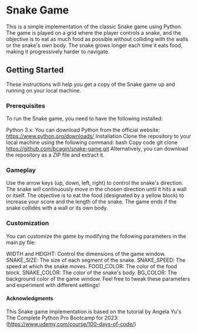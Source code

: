 # **Snake Game**

This is a simple implementation of the classic Snake game using Python. The game is played on a grid where the player controls a snake, and the objective is to eat as much food as possible without colliding with the walls or the snake's own body. The snake grows longer each time it eats food, making it progressively harder to navigate.

## **Getting Started**

These instructions will help you get a copy of the Snake game up and running on your local machine.

### **Prerequisites**

To run the Snake game, you need to have the following installed:

Python 3.x: You can download Python from the official website: https://www.python.org/downloads/
Installation
Clone the repository to your local machine using the following command:
bash
Copy code
git clone https://github.com/bcagin/snake-game.git
Alternatively, you can download the repository as a ZIP file and extract it.

### **Gameplay**

Use the arrow keys (up, down, left, right) to control the snake's direction.
The snake will continuously move in the chosen direction until it hits a wall or itself.
The objective is to eat the food (designated by a yellow block) to increase your score and the length of the snake.
The game ends if the snake collides with a wall or its own body.

### **Customization**

You can customize the game by modifying the following parameters in the main.py file:

WIDTH and HEIGHT: Control the dimensions of the game window.
SNAKE_SIZE: The size of each segment of the snake.
SNAKE_SPEED: The speed at which the snake moves.
FOOD_COLOR: The color of the food block.
SNAKE_COLOR: The color of the snake's body.
BG_COLOR: The background color of the game window.
Feel free to tweak these parameters and experiment with different settings!

#### **Acknowledgments**

This Snake game implementation is based on the tutorial by Angela Yu's The Complete Python Pro Bootcamp for 2023: (https://www.udemy.com/course/100-days-of-code/)
